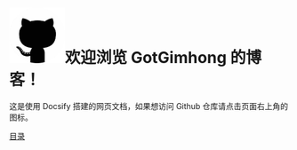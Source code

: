 <h1><img src="icon.png" width=100 height=100 />欢迎浏览 GotGimhong 的博客！</h1>

这是使用 Docsify 搭建的网页文档，如果想访问 Github 仓库请点击页面右上角的图标。

[目录](_sidebar.md)
